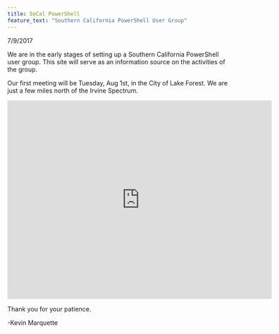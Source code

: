 ```yaml
---
title: SoCal PowerShell
feature_text: "Southern California PowerShell User Group"
---
```


7/9/2017

We are in the early stages of setting up a Southern California PowerShell user group.
This site will serve as an information source on the activities of the group.

Our first meeting will be Tuesday, Aug 1st, in the City of Lake Forest.
We are just a few miles north of the Irvine Spectrum.

<iframe src="https://www.google.com/maps/embed?pb=!1m18!1m12!1m3!1d3320.7214367156944!2d-117.68795628479515!3d33.66437908071324!2m3!1f0!2f0!3f0!3m2!1i1024!2i768!4f13.1!3m3!1m2!1s0x80dce9d15c5eea4f%3A0x679571fc3228f616!2s25500+Commercentre+Dr%2C+Lake+Forest%2C+CA+92630!5e0!3m2!1sen!2sus!4v1499625536391" width="600" height="450" frameborder="0" style="border:0" allowfullscreen></iframe>

Thank you for your patience.

-Kevin Marquette
